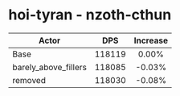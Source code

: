 # hoi-tyran - nzoth-cthun
| Actor | DPS | Increase |
|---|:---:|:---:|
|Base|118119|0.00%|
|barely_above_fillers|118085|-0.03%|
|removed|118030|-0.08%|
